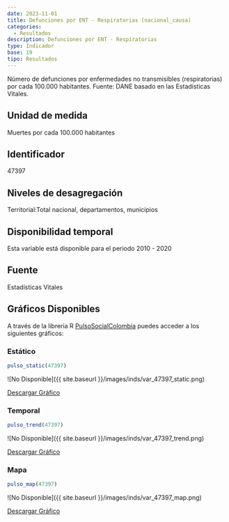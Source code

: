 ```yaml
---
date: 2023-11-01
title: Defunciones por ENT - Respiratorias (nacional_causa)
categories:
  - Resultados
description: Defunciones por ENT - Respiratorias
type: Indicador
base: 19
tipo: Resultados
--- 
```


Número de defunciones por enfermedades no transmisibles (respiratorias) por cada 100.000 habitantes.
Fuente: DANE basado en las Estadísticas Vitales.

## Unidad de medida
Muertes por cada 100.000 habitantes

## Identificador
47397

## Niveles de desagregación
Territorial:Total nacional, departamentos, municipios

## Disponibilidad temporal
Esta variable está disponible para el periodo 2010 - 2020

## Fuente
Estadísticas Vitales

## Gráficos Disponibles

A través de la libreria R [PulsoSocialColombia](https://github.com/pulsosocialcolombia/PulsoSocialColombia) puedes acceder a los siguientes gráficos:

### Estático

``` R
pulso_static(47397)
```

![No Disponible]({{ site.baseurl }}/images/inds/var_47397_static.png)

<a href='{{ site.baseurl }}/images/inds/var_47397_static.png'>Descargar Gráfico</a>

### Temporal

``` R
pulso_trend(47397)
```

![No Disponible]({{ site.baseurl }}/images/inds/var_47397_trend.png)

<a href='{{ site.baseurl }}/images/inds/var_47397_trend.png'>Descargar Gráfico</a>

### Mapa

``` R
pulso_map(47397)
```

![No Disponible]({{ site.baseurl }}/images/inds/var_47397_map.png)

<a href='{{ site.baseurl }}/images/inds/var_47397_map.png'>Descargar Gráfico</a>